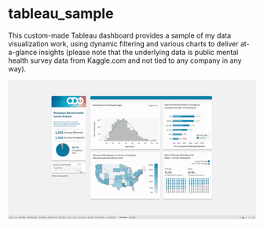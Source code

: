 # tableau_sample
This custom-made Tableau dashboard provides a sample of my data visualization work, using dynamic filtering and various charts to 
deliver at-a-glance insights 
(please note that the underlying data is public mental health survey data from Kaggle.com and not tied to any company in any way).

![](tableau_example.GIF)
